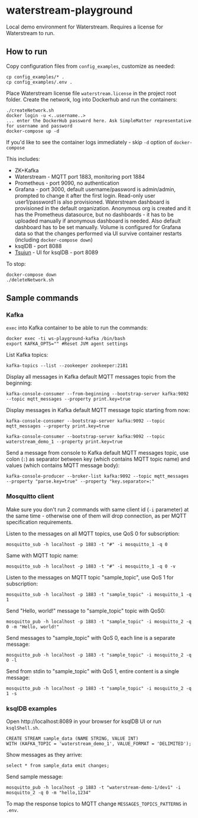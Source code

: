 # waterstream-playground

Local demo environment for Waterstream. Requires a license for Waterstream to run.

## How to run 

Copy configuration files from `config_examples`, customize as needed:

    cp config_examples/* .
    cp config_examples/.env .
    
Place Waterstream license file `waterstream.license` in the project root folder. 
Create the network, log into Dockerhub and run the containers:

    ./createNetwork.sh
    docker login -u <..username..> 
    ... enter the DockerHub password here. Ask SimpleMatter representative for username and password 
    docker-compose up -d 

If you'd like to see the container logs immediately - skip `-d` option of `docker-compose`

This includes:

- ZK+Kafka
- Waterstream - MQTT port 1883, monitoring port 1884
- Prometheus - port 9090, no authentication
- Grafana - port 3000, default username/password is admin/admin, prompted to change it after the first login.
Read-only user user1/password1 is also provisioned.
Waterstream dashboard is provisioned in the default organization. Anonymous org is created and it has 
the Prometheus datasource, but no dashboards - it has to be uploaded manually if anonymous dashboard is needed.
Also default dashboard has to be set manually.
Volume is configured for Grafana data so that the changes performed via UI survive container restarts 
(including `docker-compose down`)
- ksqlDB - port 8088
- [Tsujun](https://github.com/matsumana/tsujun) - UI for ksqlDB - port 8089

To stop:

    docker-compose down
    ./deleteNetwork.sh
 
## Sample commands

### Kafka

`exec` into Kafka container to be able to run the commands:

    docker exec -ti ws-playground-kafka /bin/bash
    export KAFKA_OPTS="" #Reset JVM agent settings

List Kafka topics:

    kafka-topics --list --zookeeper zookeeper:2181
    
Display all messages in Kafka default MQTT messages topic from the beginning:
    
    kafka-console-consumer --from-beginning --bootstrap-server kafka:9092 --topic mqtt_messages --property print.key=true

Display messages in Kafka default MQTT message topic starting from now:    

    kafka-console-consumer --bootstrap-server kafka:9092 --topic mqtt_messages --property print.key=true
    
    kafka-console-consumer --bootstrap-server kafka:9092 --topic waterstream_demo_1 --property print.key=true
    
Send a message from console to Kafka default MQTT messages topic, use colon (`:`)  as separator between key 
(which contains MQTT topic name) and values (which contains MQTT message body):
    
    kafka-console-producer --broker-list kafka:9092 --topic mqtt_messages --property "parse.key=true" --property "key.separator=:"

### Mosquitto client 

Make sure you don't run 2 commands with same client id (`-i` parameter) at the same time - otherwise
one of them will drop connection, as per MQTT specification requirements.

Listen to the messages on all MQTT topics, use QoS 0 for subscription:

    mosquitto_sub -h localhost -p 1883 -t "#" -i mosquitto_1 -q 0
    
Same with MQTT topic name: 

    mosquitto_sub -h localhost -p 1883 -t "#" -i mosquitto_1 -q 0 -v
    
Listen to the messages on MQTT topic "sample_topic", use QoS 1 for subscription: 

    mosquitto_sub -h localhost -p 1883 -t "sample_topic" -i mosquitto_1 -q 1 
   
Send "Hello, world!" message to "sample_topic" topic with QoS0:

    mosquitto_pub -h localhost -p 1883 -t "sample_topic" -i mosquitto_2 -q 0 -m "Hello, world!" 
    
Send messages to "sample_topic" with QoS 0, each line is a separate message:

    mosquitto_pub -h localhost -p 1883 -t "sample_topic" -i mosquitto_2 -q 0 -l 
    
Send from stdin to "sample_topic" with QoS 1, entire content is a single message: 

    mosquitto_pub -h localhost -p 1883 -t "sample_topic" -i mosquitto_2 -q 1 -s 


### ksqlDB examples

Open http://localhost:8089 in your browser for ksqlDB UI or run `ksqlShell.sh`.

    CREATE STREAM sample_data (NAME STRING, VALUE INT) 
    WITH (KAFKA_TOPIC = 'waterstream_demo_1', VALUE_FORMAT = 'DELIMITED');

Show messages as they arrive:

    select * from sample_data emit changes;

Send sample message:

    mosquitto_pub -h localhost -p 1883 -t "waterstream-demo-1/dev1" -i mosquitto_2 -q 0 -m "hello,1234"
    
To map the response topics to MQTT change `MESSAGES_TOPICS_PATTERNS` in `.env`.

